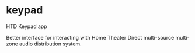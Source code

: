 keypad
======

HTD Keypad app

Better interface for interacting with Home Theater Direct multi-source multi-zone audio distribution system.
